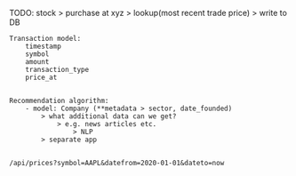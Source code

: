 TODO:
	stock > purchase at xyz > lookup(most recent trade price) > write to DB

	Transaction model:
		timestamp
		symbol
		amount
		transaction_type
		price_at


	Recommendation algorithm:
		- model: Company (**metadata > sector, date_founded)
			> what additional data can we get?
				> e.g. news articles etc.
					> NLP
			> separate app


	/api/prices?symbol=AAPL&datefrom=2020-01-01&dateto=now
